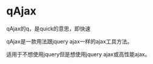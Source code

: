 # qAjax

qAjax的q，是quick的意思，即快速

qAjax是一款用法跟jquery ajax一样的ajax工具方法。

适用于不想使用jquery但是想使用jquery ajax或高性能ajax。
